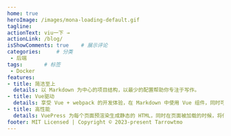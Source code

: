 ```yaml
---
home: true
heroImage: /images/mona-loading-default.gif
tagline: 
actionText: viu一下 →
actionLink: /blog/
isShowComments: true	# 展示评论
categories: 	# 分类
 - 后端
tags: 		# 标签
 - Docker
features:
- title: 简洁至上
  details: 以 Markdown 为中心的项目结构，以最少的配置帮助你专注于写作。
- title: Vue驱动
  details: 享受 Vue + webpack 的开发体验，在 Markdown 中使用 Vue 组件，同时可以使用 Vue 来开发自定义主题。
- title: 高性能
  details: VuePress 为每个页面预渲染生成静态的 HTML，同时在页面被加载的时候，将作为 SPA 运行。
footer: MIT Licensed | Copyright © 2023-present Tarrowtmo
---
```

